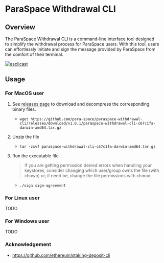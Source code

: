 # ParaSpace Withdrawal CLI

## Overview

The ParaSpace Withdrawal CLI is a command-line interface tool designed to simplify the withdrawal process for ParaSpace users. With this tool, users can effortlessly initiate and sign the message provided by ParaSpace from the comfort of their terminal.

[![asciicast](https://asciinema.org/a/572235.svg)](https://asciinema.org/a/572235)

## Usage

### For MacOS user

1. See [releases page](https://github.com/para-space/paraspace-withdrawal-cli/releases) to download and decompress the corresponding binary files.

   - `wget https://github.com/para-space/paraspace-withdrawal-cli/releases/download/v1.0.1/paraspace-withdrawal-cli-c67c1fa-darwin-amd64.tar.gz`

2. Unzip the file

   - `tar -zxvf paraspace-withdrawal-cli-c67c1fa-darwin-amd64.tar.gz`

3. Run the executable file
   > If you are getting permission denied errors when handling your keystores, consider changing which user/group owns the file (with chown) or, if need be, change the file permissions with chmod.
   - `./sign sign-agreement`

### For Linux user

TODO

### For Windows user

TODO

### Acknowledgement

- https://github.com/ethereum/staking-deposit-cli
